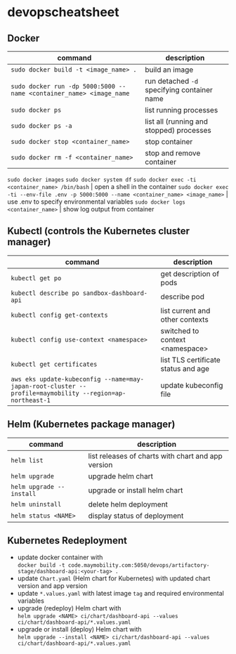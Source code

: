 # devopscheatsheet

## Docker
command|description
---|---
`sudo docker build -t <image_name> .` | build an image
`sudo docker run -dp 5000:5000 --name <container_name> <image_name` | run detached `-d` specifying container name
`sudo docker ps` | list running processes
`sudo docker ps -a` | list all (running and stopped) processes
`sudo docker stop <container_name>` | stop container
`sudo docker rm -f <container_name>` | stop and remove container
`sudo docker images`
`sudo docker system df`
`sudo docker exec -ti <container_name> /bin/bash` | open a shell in the container
`sudo docker exec -ti --env-file .env -p 5000:5000 --name <container_name> <image_name>` | use .env to specify environmental variables
`sudo docker logs <container_name>` | show log output from container

## Kubectl (controls the Kubernetes cluster manager)
command|description
---|---
`kubectl get po` | get description of pods
`kubectl describe po sandbox-dashboard-api` | describe pod
`kubectl config get-contexts` | list current and other contexts
`kubectl config use-context <namespace>` | switched to context \<namespace>
`kubectl get certificates` | list TLS certificate status and age
`aws eks update-kubeconfig --name=may-japan-root-cluster --profile=maymobility --region=ap-northeast-1` | update kubeconfig file

## Helm (Kubernetes package manager)
command|description
---|---
`helm list` | list releases of charts with chart and app version
`helm upgrade` | upgrade helm chart
`helm upgrade --install` | upgrade or install helm chart
`helm uninstall` | delete helm deployment
`helm status <NAME>` | display status of deployment

## Kubernetes Redeployment
- update docker container with  
`docker build -t code.maymobility.com:5050/devops/artifactory-stage/dashboard-api:<your-tag> .`
- update `Chart.yaml` (Helm chart for Kubernetes) with updated chart version and app version
- update `*.values.yaml` with latest image `tag` and required environmental variables
- upgrade (redeploy) Helm chart with  
`helm upgrade <NAME> ci/chart/dashboard-api --values ci/chart/dashboard-api/*.values.yaml`
- upgrade or install (deploy) Helm chart with  
`helm upgrade --install <NAME> ci/chart/dashboard-api --values ci/chart/dashboard-api/*.values.yaml`

